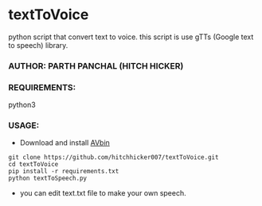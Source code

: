 # textToVoice
python script that convert text to voice. this script is use gTTs (Google text to speech) library.

### AUTHOR: PARTH PANCHAL (HITCH HICKER)

### REQUIREMENTS:
python3

### USAGE:
- Download and install [AVbin](https://avbin.github.io/AVbin/Download.)

```
git clone https://github.com/hitchhicker007/textToVoice.git
cd textToVoice
pip install -r requirements.txt
python textToSpeech.py
```
- you can edit text.txt file to make your own speech.
